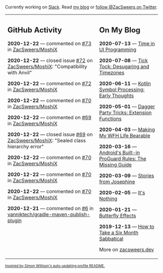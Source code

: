 Currently working on [Slack](https://slack.com/). Read [my blog](https://zacsweers.dev/) or [follow @ZacSweers on Twitter](https://twitter.com/ZacSweers).

<table><tr><td valign="top" width="60%">

## GitHub Activity
<!-- githubActivity starts -->
**2020-12-22** — commented on [#73](https://github.com/ZacSweers/MoshiX/issues/73#issuecomment-749812514) in [ZacSweers/MoshiX](https://api.github.com/repos/ZacSweers/MoshiX)

**2020-12-22** — closed issue [#72](https://api.github.com/repos/ZacSweers/MoshiX/issues/72) on [ZacSweers/MoshiX](https://api.github.com/repos/ZacSweers/MoshiX): "Compatibility with Anvil"

**2020-12-22** — commented on [#72](https://github.com/ZacSweers/MoshiX/issues/72#issuecomment-749793642) in [ZacSweers/MoshiX](https://api.github.com/repos/ZacSweers/MoshiX)

**2020-12-22** — commented on [#70](https://github.com/ZacSweers/MoshiX/issues/70#issuecomment-749730097) in [ZacSweers/MoshiX](https://api.github.com/repos/ZacSweers/MoshiX)

**2020-12-22** — commented on [#69](https://github.com/ZacSweers/MoshiX/issues/69#issuecomment-749729136) in [ZacSweers/MoshiX](https://api.github.com/repos/ZacSweers/MoshiX)

**2020-12-22** — closed issue [#69](https://api.github.com/repos/ZacSweers/MoshiX/issues/69) on [ZacSweers/MoshiX](https://api.github.com/repos/ZacSweers/MoshiX): "Sealed class hierarchy error"

**2020-12-22** — commented on [#70](https://github.com/ZacSweers/MoshiX/issues/70#issuecomment-749727746) in [ZacSweers/MoshiX](https://api.github.com/repos/ZacSweers/MoshiX)

**2020-12-22** — commented on [#70](https://github.com/ZacSweers/MoshiX/issues/70#issuecomment-749726062) in [ZacSweers/MoshiX](https://api.github.com/repos/ZacSweers/MoshiX)

**2020-12-22** — commented on [#70](https://github.com/ZacSweers/MoshiX/issues/70#issuecomment-749723902) in [ZacSweers/MoshiX](https://api.github.com/repos/ZacSweers/MoshiX)

**2020-12-21** — commented on [#6](https://github.com/vanniktech/gradle-maven-publish-plugin/issues/6#issuecomment-749212047) in [vanniktech/gradle-maven-publish-plugin](https://api.github.com/repos/vanniktech/gradle-maven-publish-plugin)
<!-- githubActivity ends -->
</td><td valign="top" width="40%">

## On My Blog
<!-- blog starts -->
**2020-07-13** — [Time in UI Programming](https://www.zacsweers.dev/time-in-ui/)

**2020-07-08** — [Tick Tock: Desugaring and Timezones](https://www.zacsweers.dev/ticktock-desugaring-timezones/)

**2020-06-11** — [Kotlin Symbol Processing: Early Thoughts](https://www.zacsweers.dev/kotlin-symbol-processor-early-thoughts/)

**2020-05-01** — [Dagger Party Tricks: Extension Functions](https://www.zacsweers.dev/dagger-party-tricks-extension-functions/)

**2020-04-03** — [Making My WFH Life Bearable](https://www.zacsweers.dev/making-wfh-life-bearable/)

**2020-03-16** — [Android's Built-in ProGuard Rules: The Missing Guide](https://www.zacsweers.dev/android-proguard-rules/)

**2020-03-09** — [Stories from Josephine](https://www.zacsweers.dev/stories-from-josephine/)

**2020-02-05** — [It's Nothing](https://www.zacsweers.dev/its-nothing/)

**2020-01-21** — [Butterfly Effects](https://www.zacsweers.dev/butterfly-effects/)

**2019-12-13** — [How to Take a Six Month Sabbatical](https://www.zacsweers.dev/how-to-take-a-six-month-sabbatical/)
<!-- blog ends -->
More on [zacsweers.dev](https://zacsweers.dev/)
</td></tr></table>

<sub><a href="https://simonwillison.net/2020/Jul/10/self-updating-profile-readme/">Inspired by Simon Willison's auto-updating profile README.</a></sub>